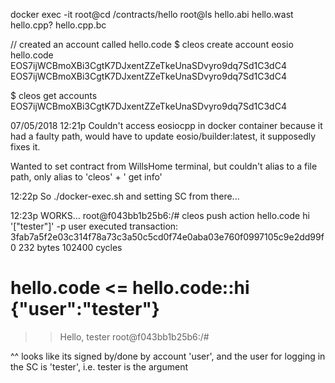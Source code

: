 docker exec -it <containerid>
root@<containerid>cd /contracts/hello
root@<containerid>ls
hello.abi
hello.wast
hello.cpp?
hello.cpp.bc


// created an account called hello.code
$ cleos create account eosio hello.code EOS7ijWCBmoXBi3CgtK7DJxentZZeTkeUnaSDvyro9dq7Sd1C3dC4 EOS7ijWCBmoXBi3CgtK7DJxentZZeTkeUnaSDvyro9dq7Sd1C3dC4

$ cleos get accounts EOS7ijWCBmoXBi3CgtK7DJxentZZeTkeUnaSDvyro9dq7Sd1C3dC4


07/05/2018 12:21p
Couldn't access eosiocpp in docker container because it had a faulty path,
would have to update eosio/builder:latest, it supposedly fixes it.

Wanted to set contract from WillsHome terminal, but couldn't alias to a file path, only alias to 'cleos' + ' get info'

12:22p
So ./docker-exec.sh and setting SC from there...

12:23p
WORKS...
root@f043bb1b25b6:/# cleos push action hello.code hi '["tester"]' -p user
executed transaction: 3fab7a5f2e03c314f78a73c3a50c5cd0f74e0aba03e760f0997105c9e2dd99f0  232 bytes  102400 cycles
#    hello.code <= hello.code::hi               {"user":"tester"}
>> Hello, tester
root@f043bb1b25b6:/#

^^ looks like its signed by/done by account 'user', and the user for logging in the SC is 'tester', i.e. tester is the argument
